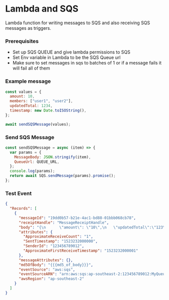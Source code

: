 # Lambda and SQS

Lambda function for writing messages to SQS and also receiving SQS messages as triggers.

### Prerequisites

- Set up SQS QUEUE and give lambda permissions to SQS
- Set Env variable in Lambda to be the SQS Queue url
- Make sure to set messages in sqs to batches of 1 or if a message fails it will fail all of them

### Example message 
```javascript 
const values = {
  amount: 10,
  members: ["user1", "user2"],
  updatedTotal: 1234,
  timestamp: new Date.toISOString(),
};

await sendSQSMessage(values);
```

### Send SQS Message 
```javascript 
const sendSQSMessage = async (item) => {
  var params = {
    MessageBody: JSON.stringify(item),
    QueueUrl: QUEUE_URL,
  };
  console.log(params);
  return await SQS.sendMessage(params).promise();
};
```

### Test Event

```json
{
  "Records": [
    {
      "messageId": "19dd0b57-b21e-4ac1-bd88-01bbb068cb78",
      "receiptHandle": "MessageReceiptHandle",
      "body": "{\n      \"amount\": \"10\",\n   \"updatedTotal\":\"123\",\n   \"timetamp\":\"2020-01-01T10:00:00z\",\n   \"id\":\"123\"}",
      "attributes": {
        "ApproximateReceiveCount": "1",
        "SentTimestamp": "1523232000000",
        "SenderId": "123456789012",
        "ApproximateFirstReceiveTimestamp": "1523232000001"
      },
      "messageAttributes": {},
      "md5OfBody": "{{{md5_of_body}}}",
      "eventSource": "aws:sqs",
      "eventSourceARN": "arn:aws:sqs:ap-southeast-2:123456789012:MyQueue",
      "awsRegion": "ap-southeast-2"
    }
  ]
}
```
